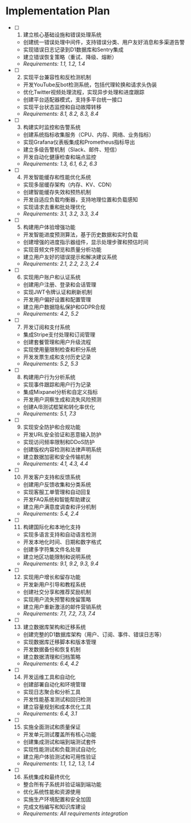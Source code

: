 # Implementation Plan

- [ ] 1. 建立核心基础设施和错误处理系统
  - 创建统一错误处理中间件，支持错误分类、用户友好消息和多渠道告警
  - 实现错误日志记录到D1数据库和Sentry集成
  - 建立错误恢复策略（重试、降级、熔断）
  - _Requirements: 1.1, 1.2, 1.4_

- [ ] 2. 实现平台兼容性和反检测机制
  - 开发YouTube反bot检测系统，包括代理轮换和请求头伪装
  - 优化Twitter视频处理流程，实现异步处理和进度跟踪
  - 创建平台适配器模式，支持多平台统一接口
  - 实现平台状态监控和自动故障转移
  - _Requirements: 8.1, 8.2, 8.3, 8.4_

- [ ] 3. 构建实时监控和告警系统
  - 创建系统指标收集服务（CPU、内存、网络、业务指标）
  - 实现Grafana仪表板集成和Prometheus指标导出
  - 建立多级告警机制（Slack、邮件、短信）
  - 开发自动化健康检查和端点监控
  - _Requirements: 1.3, 6.1, 6.2, 6.3_

- [ ] 4. 开发智能缓存和性能优化系统
  - 实现多层缓存架构（内存、KV、CDN）
  - 创建智能缓存失效和预热机制
  - 开发自适应负载均衡器，支持地理位置和负载感知
  - 实现请求去重和批处理优化
  - _Requirements: 3.1, 3.2, 3.3, 3.4_

- [ ] 5. 构建用户体验增强功能
  - 开发智能进度预测算法，基于历史数据和实时负载
  - 创建增强的进度指示器组件，显示处理步骤和预估时间
  - 实现音频文件预览和质量分析功能
  - 建立用户友好的错误提示和解决建议系统
  - _Requirements: 2.1, 2.2, 2.3, 2.4_

- [ ] 6. 实现用户账户和认证系统
  - 创建用户注册、登录和会话管理
  - 实现JWT令牌认证和刷新机制
  - 开发用户偏好设置和配置管理
  - 建立用户数据隐私保护和GDPR合规
  - _Requirements: 4.2, 5.2_

- [ ] 7. 开发订阅和支付系统
  - 集成Stripe支付处理和订阅管理
  - 创建套餐管理和用户升级流程
  - 实现使用量限制检查和积分系统
  - 开发发票生成和支付历史记录
  - _Requirements: 5.2, 5.3_

- [ ] 8. 构建用户行为分析系统
  - 实现事件跟踪和用户行为记录
  - 集成Mixpanel分析和自定义指标
  - 开发用户洞察生成和流失风险预测
  - 创建A/B测试框架和转化率优化
  - _Requirements: 5.1, 7.3_

- [ ] 9. 实现安全防护和合规功能
  - 开发URL安全验证和恶意输入防护
  - 实现访问频率限制和DDoS防护
  - 创建版权内容检测和法律声明系统
  - 建立数据加密和安全传输机制
  - _Requirements: 4.1, 4.3, 4.4_

- [ ] 10. 开发客户支持和反馈系统
  - 创建用户反馈收集和分类系统
  - 实现客服工单管理和自动回复
  - 开发FAQ系统和智能帮助建议
  - 建立用户满意度调查和评分机制
  - _Requirements: 5.4, 2.4_

- [ ] 11. 构建国际化和本地化支持
  - 实现多语言支持和自动语言检测
  - 开发本地化时间、日期和数字格式
  - 创建多字符集文件名处理
  - 建立地区功能限制和说明系统
  - _Requirements: 9.1, 9.2, 9.3, 9.4_

- [ ] 12. 实现用户增长和留存功能
  - 开发新用户引导和教程系统
  - 创建社交分享和推荐奖励机制
  - 实现用户流失预警和挽留策略
  - 建立用户重新激活的邮件营销系统
  - _Requirements: 7.1, 7.2, 7.3, 7.4_

- [ ] 13. 建立数据库架构和迁移系统
  - 创建完整的D1数据库架构（用户、订阅、事件、错误日志等）
  - 实现数据库迁移脚本和版本管理
  - 开发数据备份和恢复机制
  - 建立数据清理和归档策略
  - _Requirements: 6.4, 4.2_

- [ ] 14. 开发运维工具和自动化
  - 创建部署自动化和环境管理
  - 实现日志聚合和分析工具
  - 开发性能基准测试和回归检测
  - 建立容量规划和成本优化工具
  - _Requirements: 6.4, 3.1_

- [ ] 15. 实施全面测试和质量保证
  - 开发单元测试覆盖所有核心功能
  - 创建集成测试和端到端测试套件
  - 实现性能测试和负载测试自动化
  - 建立用户体验测试和可用性验证
  - _Requirements: 1.1, 1.2, 1.3, 1.4_

- [ ] 16. 系统集成和最终优化
  - 整合所有子系统并验证端到端功能
  - 优化系统性能和资源使用
  - 实施生产环境配置和安全加固
  - 完成文档编写和知识库建设
  - _Requirements: All requirements integration_
